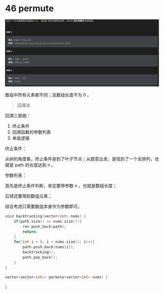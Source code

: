 # 46 permute

![image-20230823173230043](https://raw.githubusercontent.com/huibazdy/TyporaPicture/main/image-20230823173230043.png)

数组中所有元素都不同；且数组长度不为 0 。



> 回溯法

回溯三部曲：

1. 终止条件
2. 回溯函数的参数列表
3. 单层逻辑



终止条件：

从树的角度看，终止条件是到了叶子节点；从题意出发，是找到了一个全排列，也就是 path 的长度达到 n 。



参数列表：

首先是终止条件判断，肯定要带参数 n ，也就是数组长度；

后续还要用到数组元素；

综合考虑只需要数组本身作为参数即可。



```c++
void backtracking(vector<int> nums) {
    if(path.size() == nums.size()){
        res.push_back(path);
        return;
    }
    for(int i = 0; i < nums.size(); i++){
        path.push_back(nums[i]);
        backtracking();
        path.pop_back();
    }
}
```







```c++
vector<vector<int>> permute(vector<int> nums) {
    
}
```